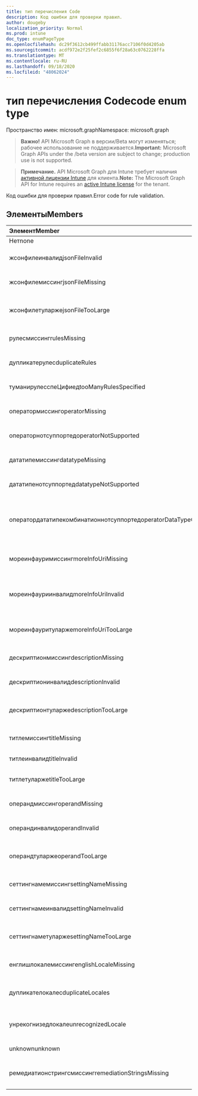 ```yaml
---
title: тип перечисления Code
description: Код ошибки для проверки правил.
author: dougeby
localization_priority: Normal
ms.prod: intune
doc_type: enumPageType
ms.openlocfilehash: dc29f3612cb499ffabb31176acc7106f0d4205ab
ms.sourcegitcommit: acdf972e2f25fef2c6855f6f28a63c0762228ffa
ms.translationtype: MT
ms.contentlocale: ru-RU
ms.lasthandoff: 09/18/2020
ms.locfileid: "48062024"
---
```

# <a name="code-enum-type"></a><span data-ttu-id="aa241-103">тип перечисления Code</span><span class="sxs-lookup"><span data-stu-id="aa241-103">code enum type</span></span>

<span data-ttu-id="aa241-104">Пространство имен: microsoft.graph</span><span class="sxs-lookup"><span data-stu-id="aa241-104">Namespace: microsoft.graph</span></span>

> <span data-ttu-id="aa241-105">**Важно!** API Microsoft Graph в версии/Beta могут изменяться; рабочее использование не поддерживается.</span><span class="sxs-lookup"><span data-stu-id="aa241-105">**Important:** Microsoft Graph APIs under the /beta version are subject to change; production use is not supported.</span></span>

> <span data-ttu-id="aa241-106">**Примечание.** API Microsoft Graph для Intune требует наличия [активной лицензии Intune](https://go.microsoft.com/fwlink/?linkid=839381) для клиента.</span><span class="sxs-lookup"><span data-stu-id="aa241-106">**Note:** The Microsoft Graph API for Intune requires an [active Intune license](https://go.microsoft.com/fwlink/?linkid=839381) for the tenant.</span></span>

<span data-ttu-id="aa241-107">Код ошибки для проверки правил.</span><span class="sxs-lookup"><span data-stu-id="aa241-107">Error code for rule validation.</span></span>

## <a name="members"></a><span data-ttu-id="aa241-108">Элементы</span><span class="sxs-lookup"><span data-stu-id="aa241-108">Members</span></span>
|<span data-ttu-id="aa241-109">Элемент</span><span class="sxs-lookup"><span data-stu-id="aa241-109">Member</span></span>|<span data-ttu-id="aa241-110">Значение</span><span class="sxs-lookup"><span data-stu-id="aa241-110">Value</span></span>|<span data-ttu-id="aa241-111">Описание</span><span class="sxs-lookup"><span data-stu-id="aa241-111">Description</span></span>|
|:---|:---|:---|
|<span data-ttu-id="aa241-112">Нет</span><span class="sxs-lookup"><span data-stu-id="aa241-112">none</span></span>|<span data-ttu-id="aa241-113">нуль</span><span class="sxs-lookup"><span data-stu-id="aa241-113">0</span></span>|<span data-ttu-id="aa241-114">Ошибка нет.</span><span class="sxs-lookup"><span data-stu-id="aa241-114">None error.</span></span>|
|<span data-ttu-id="aa241-115">жсонфилеинвалид</span><span class="sxs-lookup"><span data-stu-id="aa241-115">jsonFileInvalid</span></span>|<span data-ttu-id="aa241-116">1 </span><span class="sxs-lookup"><span data-stu-id="aa241-116">1</span></span>|<span data-ttu-id="aa241-117">Ошибка: недопустимый файл JSON.</span><span class="sxs-lookup"><span data-stu-id="aa241-117">Json file invalid error.</span></span>|
|<span data-ttu-id="aa241-118">жсонфилемиссинг</span><span class="sxs-lookup"><span data-stu-id="aa241-118">jsonFileMissing</span></span>|<span data-ttu-id="aa241-119">2 </span><span class="sxs-lookup"><span data-stu-id="aa241-119">2</span></span>|<span data-ttu-id="aa241-120">Отсутствует ошибка в файле JSON.</span><span class="sxs-lookup"><span data-stu-id="aa241-120">Json file missing error.</span></span>|
|<span data-ttu-id="aa241-121">жсонфилетуларже</span><span class="sxs-lookup"><span data-stu-id="aa241-121">jsonFileTooLarge</span></span>|<span data-ttu-id="aa241-122">4</span><span class="sxs-lookup"><span data-stu-id="aa241-122">3</span></span>|<span data-ttu-id="aa241-123">Ошибка слишком большого размера JSON File.</span><span class="sxs-lookup"><span data-stu-id="aa241-123">Json file too large error.</span></span>|
|<span data-ttu-id="aa241-124">рулесмиссинг</span><span class="sxs-lookup"><span data-stu-id="aa241-124">rulesMissing</span></span>|<span data-ttu-id="aa241-125">4 </span><span class="sxs-lookup"><span data-stu-id="aa241-125">4</span></span>|<span data-ttu-id="aa241-126">Ошибка отсутствия правил.</span><span class="sxs-lookup"><span data-stu-id="aa241-126">Rules missing error.</span></span>|
|<span data-ttu-id="aa241-127">дупликатерулес</span><span class="sxs-lookup"><span data-stu-id="aa241-127">duplicateRules</span></span>|<span data-ttu-id="aa241-128">5 </span><span class="sxs-lookup"><span data-stu-id="aa241-128">5</span></span>|<span data-ttu-id="aa241-129">Ошибка правил дублирования.</span><span class="sxs-lookup"><span data-stu-id="aa241-129">Duplicate rules error.</span></span>|
|<span data-ttu-id="aa241-130">туманирулесспеЦифиед</span><span class="sxs-lookup"><span data-stu-id="aa241-130">tooManyRulesSpecified</span></span>|<span data-ttu-id="aa241-131">6 </span><span class="sxs-lookup"><span data-stu-id="aa241-131">6</span></span>|<span data-ttu-id="aa241-132">Указана слишком много правил.</span><span class="sxs-lookup"><span data-stu-id="aa241-132">Too many rules specified error.</span></span>|
|<span data-ttu-id="aa241-133">оператормиссинг</span><span class="sxs-lookup"><span data-stu-id="aa241-133">operatorMissing</span></span>|<span data-ttu-id="aa241-134">7 </span><span class="sxs-lookup"><span data-stu-id="aa241-134">7</span></span>|<span data-ttu-id="aa241-135">Ошибка отсутствия оператора.</span><span class="sxs-lookup"><span data-stu-id="aa241-135">Operator missing error.</span></span>|
|<span data-ttu-id="aa241-136">операторнотсуппортед</span><span class="sxs-lookup"><span data-stu-id="aa241-136">operatorNotSupported</span></span>|<span data-ttu-id="aa241-137">8 </span><span class="sxs-lookup"><span data-stu-id="aa241-137">8</span></span>|<span data-ttu-id="aa241-138">Ошибка оператора не поддерживается.</span><span class="sxs-lookup"><span data-stu-id="aa241-138">Operator not supported error.</span></span>|
|<span data-ttu-id="aa241-139">дататипемиссинг</span><span class="sxs-lookup"><span data-stu-id="aa241-139">datatypeMissing</span></span>|<span data-ttu-id="aa241-140">9 </span><span class="sxs-lookup"><span data-stu-id="aa241-140">9</span></span>|<span data-ttu-id="aa241-141">Отсутствует ошибка типа данных.</span><span class="sxs-lookup"><span data-stu-id="aa241-141">Data type missing error.</span></span>|
|<span data-ttu-id="aa241-142">дататипенотсуппортед</span><span class="sxs-lookup"><span data-stu-id="aa241-142">datatypeNotSupported</span></span>|<span data-ttu-id="aa241-143">10 </span><span class="sxs-lookup"><span data-stu-id="aa241-143">10</span></span>|<span data-ttu-id="aa241-144">Ошибка "тип данных не поддерживается".</span><span class="sxs-lookup"><span data-stu-id="aa241-144">Data type not supported error.</span></span>|
|<span data-ttu-id="aa241-145">оператордататипекомбинатионнотсуппортед</span><span class="sxs-lookup"><span data-stu-id="aa241-145">operatorDataTypeCombinationNotSupported</span></span>|<span data-ttu-id="aa241-146">11 </span><span class="sxs-lookup"><span data-stu-id="aa241-146">11</span></span>|<span data-ttu-id="aa241-147">Комбинация типов данных оператора не поддерживает ошибку.</span><span class="sxs-lookup"><span data-stu-id="aa241-147">Operator data type combination not supported error.</span></span>|
|<span data-ttu-id="aa241-148">мореинфауримиссинг</span><span class="sxs-lookup"><span data-stu-id="aa241-148">moreInfoUriMissing</span></span>|<span data-ttu-id="aa241-149">12 </span><span class="sxs-lookup"><span data-stu-id="aa241-149">12</span></span>|<span data-ttu-id="aa241-150">Дополнительная информация урлмиссинг об ошибке.</span><span class="sxs-lookup"><span data-stu-id="aa241-150">More info urlmissing error.</span></span>|
|<span data-ttu-id="aa241-151">мореинфауриинвалид</span><span class="sxs-lookup"><span data-stu-id="aa241-151">moreInfoUriInvalid</span></span>|<span data-ttu-id="aa241-152">13 </span><span class="sxs-lookup"><span data-stu-id="aa241-152">13</span></span>|<span data-ttu-id="aa241-153">Недопустимая ошибка URL-адреса дополнительной информации.</span><span class="sxs-lookup"><span data-stu-id="aa241-153">More info url invalid error.</span></span>|
|<span data-ttu-id="aa241-154">мореинфауритуларже</span><span class="sxs-lookup"><span data-stu-id="aa241-154">moreInfoUriTooLarge</span></span>|<span data-ttu-id="aa241-155">14 </span><span class="sxs-lookup"><span data-stu-id="aa241-155">14</span></span>|<span data-ttu-id="aa241-156">Дополнительные сведения о ЛТУ большой ошибке.</span><span class="sxs-lookup"><span data-stu-id="aa241-156">More info ur ltoo large error.</span></span>|
|<span data-ttu-id="aa241-157">дескриптионмиссинг</span><span class="sxs-lookup"><span data-stu-id="aa241-157">descriptionMissing</span></span>|<span data-ttu-id="aa241-158">15 </span><span class="sxs-lookup"><span data-stu-id="aa241-158">15</span></span>|<span data-ttu-id="aa241-159">Описание содержит ошибку.</span><span class="sxs-lookup"><span data-stu-id="aa241-159">Description missing error.</span></span>|
|<span data-ttu-id="aa241-160">дескриптионинвалид</span><span class="sxs-lookup"><span data-stu-id="aa241-160">descriptionInvalid</span></span>|<span data-ttu-id="aa241-161">16 </span><span class="sxs-lookup"><span data-stu-id="aa241-161">16</span></span>|<span data-ttu-id="aa241-162">Недопустимое описание ошибки.</span><span class="sxs-lookup"><span data-stu-id="aa241-162">Description invalid error.</span></span>|
|<span data-ttu-id="aa241-163">дескриптионтуларже</span><span class="sxs-lookup"><span data-stu-id="aa241-163">descriptionTooLarge</span></span>|<span data-ttu-id="aa241-164">17 </span><span class="sxs-lookup"><span data-stu-id="aa241-164">17</span></span>|<span data-ttu-id="aa241-165">Слишком большое описание ошибки.</span><span class="sxs-lookup"><span data-stu-id="aa241-165">Description too large error.</span></span>|
|<span data-ttu-id="aa241-166">титлемиссинг</span><span class="sxs-lookup"><span data-stu-id="aa241-166">titleMissing</span></span>|<span data-ttu-id="aa241-167">18 </span><span class="sxs-lookup"><span data-stu-id="aa241-167">18</span></span>|<span data-ttu-id="aa241-168">В названии отсутствует ошибка.</span><span class="sxs-lookup"><span data-stu-id="aa241-168">Title missing error.</span></span>|
|<span data-ttu-id="aa241-169">титлеинвалид</span><span class="sxs-lookup"><span data-stu-id="aa241-169">titleInvalid</span></span>|<span data-ttu-id="aa241-170">19</span><span class="sxs-lookup"><span data-stu-id="aa241-170">19</span></span>|<span data-ttu-id="aa241-171">Недопустимый заголовок ошибки.</span><span class="sxs-lookup"><span data-stu-id="aa241-171">Title invalid error.</span></span>|
|<span data-ttu-id="aa241-172">титлетуларже</span><span class="sxs-lookup"><span data-stu-id="aa241-172">titleTooLarge</span></span>|<span data-ttu-id="aa241-173">двадцать</span><span class="sxs-lookup"><span data-stu-id="aa241-173">20</span></span>|<span data-ttu-id="aa241-174">Ошибка слишком большого заголовка.</span><span class="sxs-lookup"><span data-stu-id="aa241-174">Title too large error.</span></span>|
|<span data-ttu-id="aa241-175">операндмиссинг</span><span class="sxs-lookup"><span data-stu-id="aa241-175">operandMissing</span></span>|<span data-ttu-id="aa241-176">21</span><span class="sxs-lookup"><span data-stu-id="aa241-176">21</span></span>|<span data-ttu-id="aa241-177">Отсутствует ошибка в операнде.</span><span class="sxs-lookup"><span data-stu-id="aa241-177">Operand missing error.</span></span>|
|<span data-ttu-id="aa241-178">операндинвалид</span><span class="sxs-lookup"><span data-stu-id="aa241-178">operandInvalid</span></span>|<span data-ttu-id="aa241-179">22</span><span class="sxs-lookup"><span data-stu-id="aa241-179">22</span></span>|<span data-ttu-id="aa241-180">Недопустимая ошибка операнда.</span><span class="sxs-lookup"><span data-stu-id="aa241-180">Operand invalid error.</span></span>|
|<span data-ttu-id="aa241-181">операндтуларже</span><span class="sxs-lookup"><span data-stu-id="aa241-181">operandTooLarge</span></span>|<span data-ttu-id="aa241-182">23</span><span class="sxs-lookup"><span data-stu-id="aa241-182">23</span></span>|<span data-ttu-id="aa241-183">Ошибка слишком большого размера операнда.</span><span class="sxs-lookup"><span data-stu-id="aa241-183">Operand too large error.</span></span>|
|<span data-ttu-id="aa241-184">сеттингнамемиссинг</span><span class="sxs-lookup"><span data-stu-id="aa241-184">settingNameMissing</span></span>|<span data-ttu-id="aa241-185">открыт</span><span class="sxs-lookup"><span data-stu-id="aa241-185">24</span></span>|<span data-ttu-id="aa241-186">Ошибка "имя параметра не задано".</span><span class="sxs-lookup"><span data-stu-id="aa241-186">Setting name missing error.</span></span>|
|<span data-ttu-id="aa241-187">сеттингнамеинвалид</span><span class="sxs-lookup"><span data-stu-id="aa241-187">settingNameInvalid</span></span>|<span data-ttu-id="aa241-188">25</span><span class="sxs-lookup"><span data-stu-id="aa241-188">25</span></span>|<span data-ttu-id="aa241-189">Недопустимая ошибка параметра Name.</span><span class="sxs-lookup"><span data-stu-id="aa241-189">Setting name invalid error.</span></span>|
|<span data-ttu-id="aa241-190">сеттингнаметуларже</span><span class="sxs-lookup"><span data-stu-id="aa241-190">settingNameTooLarge</span></span>|<span data-ttu-id="aa241-191">26</span><span class="sxs-lookup"><span data-stu-id="aa241-191">26</span></span>|<span data-ttu-id="aa241-192">Ошибка слишком большого имени параметра.</span><span class="sxs-lookup"><span data-stu-id="aa241-192">Setting name too large error.</span></span>|
|<span data-ttu-id="aa241-193">енглишлокалемиссинг</span><span class="sxs-lookup"><span data-stu-id="aa241-193">englishLocaleMissing</span></span>|<span data-ttu-id="aa241-194">27</span><span class="sxs-lookup"><span data-stu-id="aa241-194">27</span></span>|<span data-ttu-id="aa241-195">Отсутствует ошибка на английском языке.</span><span class="sxs-lookup"><span data-stu-id="aa241-195">English locale missing error.</span></span>|
|<span data-ttu-id="aa241-196">дупликателокалес</span><span class="sxs-lookup"><span data-stu-id="aa241-196">duplicateLocales</span></span>|<span data-ttu-id="aa241-197">8</span><span class="sxs-lookup"><span data-stu-id="aa241-197">28</span></span>|<span data-ttu-id="aa241-198">Ошибка дублирования языковых стандартов.</span><span class="sxs-lookup"><span data-stu-id="aa241-198">Duplicate locales error.</span></span>|
|<span data-ttu-id="aa241-199">унрекогнизедлокале</span><span class="sxs-lookup"><span data-stu-id="aa241-199">unrecognizedLocale</span></span>|<span data-ttu-id="aa241-200">суммируемых</span><span class="sxs-lookup"><span data-stu-id="aa241-200">29</span></span>|<span data-ttu-id="aa241-201">Неизвестная ошибка языкового стандарта.</span><span class="sxs-lookup"><span data-stu-id="aa241-201">Unrecognized locale error.</span></span>|
|<span data-ttu-id="aa241-202">unknown</span><span class="sxs-lookup"><span data-stu-id="aa241-202">unknown</span></span>|<span data-ttu-id="aa241-203">более</span><span class="sxs-lookup"><span data-stu-id="aa241-203">30</span></span>|<span data-ttu-id="aa241-204">Неизвестная ошибка.</span><span class="sxs-lookup"><span data-stu-id="aa241-204">Unknown error.</span></span>|
|<span data-ttu-id="aa241-205">ремедиатионстрингсмиссинг</span><span class="sxs-lookup"><span data-stu-id="aa241-205">remediationStringsMissing</span></span>|<span data-ttu-id="aa241-206">длиной</span><span class="sxs-lookup"><span data-stu-id="aa241-206">31</span></span>|<span data-ttu-id="aa241-207">Отсутствуют ошибки в строках исправлений.</span><span class="sxs-lookup"><span data-stu-id="aa241-207">Remediation strings missing error.</span></span>|






